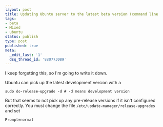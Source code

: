 ```yaml
---
layout: post
title: Updating Ubuntu server to the latest beta version (command line edition)
tags:
- beta
- Mixed
- ubuntu
status: publish
type: post
published: true
meta:
  _edit_last: '1'
  dsq_thread_id: '880773089'
---
```

I keep forgetting this, so I'm going to write it down.

Ubuntu can pick up the latest development version with a

    sudo do-release-upgrade -d # -d means development version

But that seems to not pick up any pre-release versions if it isn't configured correctly. You must change the file `/etc/update-manager/release-upgrades` and set

    Prompt=normal
